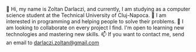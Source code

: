 👋 Hi, my name is Zoltan Darlaczi, and currently, I am studying as a computer science student at the Technical University of Cluj-Napoca.
👀 I am interested in programming and helping people to solve their problems.
💞️ I am looking to collaborate on every project I find. I'm open to learning new technologies and mastering new skills.
📫 If you want to contact me, send an email to darlaczi.zoltan@gmail.com
